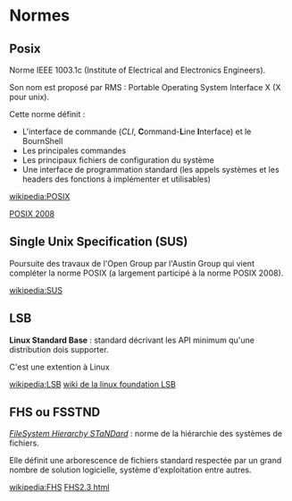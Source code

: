 # Normes

## Posix

Norme IEEE 1003.1c (Institute of Electrical and Electronics Engineers).

Son nom est proposé par RMS : Portable Operating System Interface X (X pour unix).

Cette norme définit :

* L'interface de commande (*CLI*, **C**ommand-**L**ine **I**nterface) et le BournShell
* Les principales commandes
* Les principaux fichiers de configuration du système
* Une interface de programmation standard (les appels systèmes et les headers des fonctions à implémenter et utilisables)

[wikipedia:POSIX](https://fr.wikipedia.org/wiki/POSIX)

[POSIX 2008](http://pubs.opengroup.org/onlinepubs/9699919799/)

## Single Unix Specification (SUS)

Poursuite des travaux de l'Open Group par l'Austin Group qui vient compléter la norme POSIX (a largement participé à la norme POSIX 2008).

[wikipedia:SUS](https://fr.wikipedia.org/wiki/Single_UNIX_Specification)

## LSB

**Linux Standard Base** : standard décrivant les API minimum qu'une distribution dois supporter.

C'est une extention à Linux

[wikipedia:LSB](https://fr.wikipedia.org/wiki/Linux_Standard_Base)
[wiki de la linux foundation LSB](https://wiki.linuxfoundation.org/lsb/start)

## FHS ou FSSTND

[*FileSystem Hierarchy STaNDard*](./arborescence.md) : norme de la hiérarchie des systèmes de fichiers.

Elle définit une arborescence de fichiers standard respectée par un grand nombre de solution logicielle, système d'exploitation entre autres.

[wikipedia:FHS](https://fr.wikipedia.org/wiki/Filesystem_Hierarchy_Standard)
[FHS2.3 html](http://refspecs.linuxfoundation.org/FHS_2.3/fhs-2.3.html)
